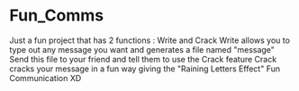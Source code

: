 # Fun_Comms
Just a fun project that has 2 functions : Write and Crack
Write allows you to type out any message you want and generates a file named "message"
Send this file to your friend and tell them to use the Crack feature
Crack cracks your message in a fun way giving the "Raining Letters Effect" 
Fun Communication XD
